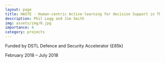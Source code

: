 ```yaml
---
layout: page
title: HASTE - Human-centric Active-learning for decision Support in Threat Exploration
description: Phil Legg and Jim Smith
img: assets/img/6.jpg
importance: 4
category: projects
---
```


Funded by DSTL Defence and Security Accelerator (£85k)

February 2018 – July 2018